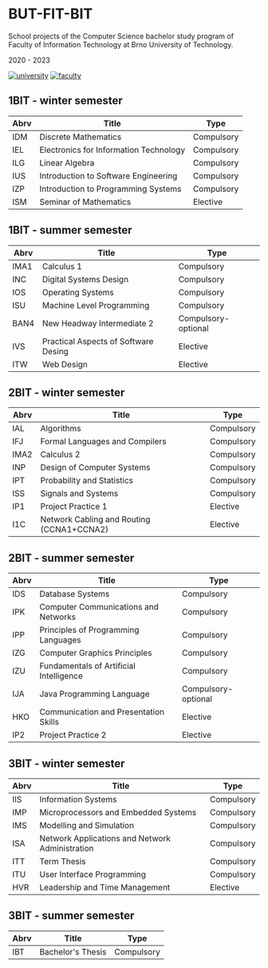 # BUT-FIT-BIT
School projects of the Computer Science bachelor study program of Faculty of Information Technology at Brno University of Technology.

2020 - 2023

[![university](https://img.shields.io/badge/university-Brno%20University%20of%20Technology-red.svg)](https://www.vutbr.cz/en/)
[![faculty](https://img.shields.io/badge/faculty-Faculty%20of%20Information%20Technology-blue.svg)](http://www.fit.vutbr.cz/.en)

## 1BIT - winter semester

| Abrv | Title                                  | Type       |
|------|----------------------------------------|------------|
| IDM  | Discrete Mathematics                   | Compulsory |
| IEL  | Electronics for Information Technology | Compulsory |
| ILG  | Linear Algebra                         | Compulsory |
| IUS  | Introduction to Software Engineering   | Compulsory |
| IZP  | Introduction to Programming Systems    | Compulsory |
| ISM  | Seminar of Mathematics                 | Elective   |

## 1BIT - summer semester

| Abrv | Title                                | Type                |
|------|--------------------------------------|---------------------|
| IMA1 | Calculus 1                           | Compulsory          |
| INC  | Digital Systems Design               | Compulsory          |
| IOS  | Operating Systems                    | Compulsory          |
| ISU  | Machine Level Programming            | Compulsory          |
| BAN4 | New Headway Intermediate 2           | Compulsory-optional |
| IVS  | Practical Aspects of Software Desing | Elective            |
| ITW  | Web Design                           | Elective            |

## 2BIT - winter semester

| Abrv | Title                                     | Type       |
|------|-------------------------------------------|------------|
| IAL  | Algorithms                                | Compulsory |
| IFJ  | Formal Languages and Compilers            | Compulsory |
| IMA2 | Calculus 2                                | Compulsory |
| INP  | Design of Computer Systems                | Compulsory |
| IPT  | Probability and Statistics                | Compulsory |
| ISS  | Signals and Systems                       | Compulsory |
| IP1  | Project Practice 1                        | Elective   |
| I1C  | Network Cabling and Routing (CCNA1+CCNA2) | Elective   |

## 2BIT - summer semester

| Abrv | Title                                   | Type                |
|------|-----------------------------------------|---------------------|
| IDS  | Database Systems                        | Compulsory          |
| IPK  | Computer Communications and Networks    | Compulsory          |
| IPP  | Principles of Programming Languages     | Compulsory          |
| IZG  | Computer Graphics Principles            | Compulsory          |
| IZU  | Fundamentals of Artificial Intelligence | Compulsory          |
| IJA  | Java Programming Language               | Compulsory-optional |
| HKO  | Communication and Presentation Skills   | Elective            |
| IP2  | Project Practice 2                      | Elective            |

## 3BIT - winter semester

| Abrv | Title                                           | Type                |
|------|-------------------------------------------------|---------------------|
| IIS  | Information Systems                             | Compulsory          |
| IMP  | Microprocessors and Embedded Systems            | Compulsory          |
| IMS  | Modelling and Simulation                        | Compulsory          |
| ISA  | Network Applications and Network Administration | Compulsory          |
| ITT  | Term Thesis                                     | Compulsory          |
| ITU  | User Interface Programming                      | Compulsory          |
| HVR  | Leadership and Time Management                  | Elective            |

## 3BIT - summer semester

| Abrv | Title                                           | Type                |
|------|-------------------------------------------------|---------------------|
| IBT  | Bachelor's Thesis                               | Compulsory          |
